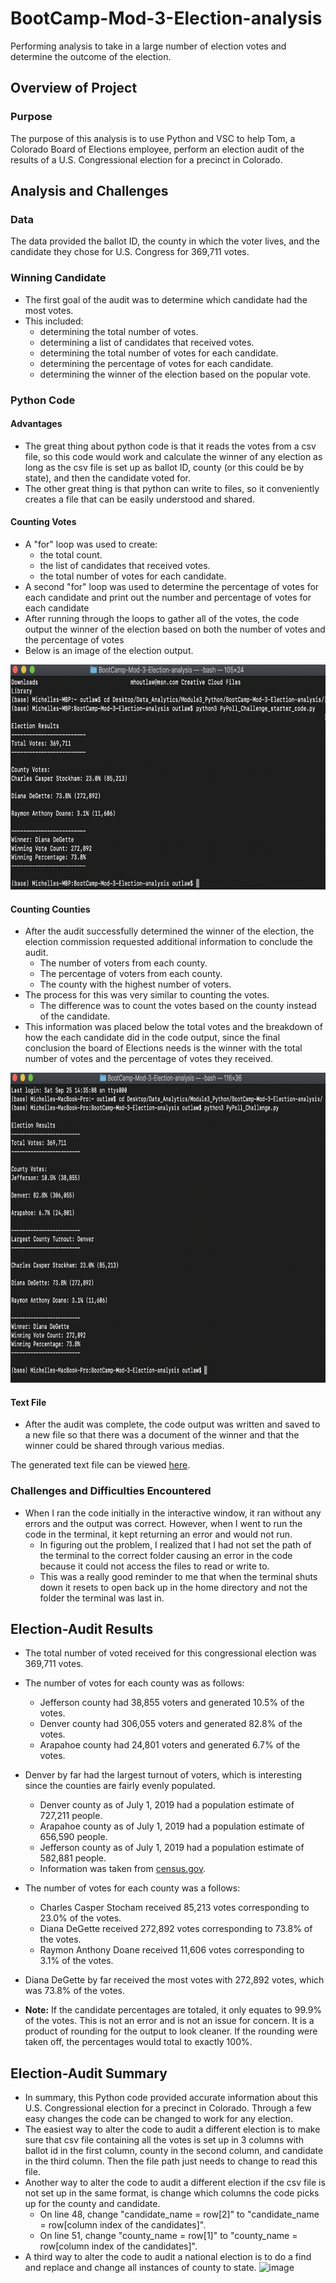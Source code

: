 # BootCamp-Mod-3-Election-analysis
Performing analysis to take in a large number of election votes and determine the outcome of the election.

## Overview of Project
### Purpose
The purpose of this analysis is to use Python and VSC to help Tom, a Colorado Board of Elections employee, perform an election audit of the results of a U.S. Congressional election for a precinct in Colorado.

## Analysis and Challenges
### Data
The data provided the ballot ID, the county in which the voter lives, and the candidate they chose for U.S. Congress for 369,711 votes.

### Winning Candidate
- The first goal of the audit was to determine which candidate had the most votes.
- This included:
  * determining the total number of votes.
  * determining a list of candidates that received votes.
  * determining the total number of votes for each candidate.
  * determining the percentage of votes for each candidate.
  * determining the winner of the election based on the popular vote.

### Python Code
#### Advantages
- The great thing about python code is that it reads the votes from a csv file, so this code would work and calculate the winner of any election as long as the csv file is set up as ballot ID, county (or this could be by state), and then the candidate voted for.
- The other great thing is that python can write to files, so it conveniently creates a file that can be easily understood and shared.

#### Counting Votes
- A "for" loop was used to create:
  * the total count.
  * the list of candidates that received votes.
  * the total number of votes for each candidate.
- A second "for" loop was used to determine the percentage of votes for each candidate and print out the number and percentage of votes for each candidate
- After running through the loops to gather all of the votes, the code output the winner of the election based on both the number of votes and the percentage of votes
- Below is an image of the election output.

<p align="center"><img src="https://github.com/M-Outlaw/BootCamp-Mod-3-Election-analysis/blob/main/Resources/PyPoll_Challenge_Output_without_county.png" width="740" height="360"/></p>

#### Counting Counties
- After the audit successfully determined the winner of the election, the election commission requested additional information to conclude the audit.
  * The number of voters from each county.
  * The percentage of voters from each county.
  * The county with the highest number of voters.
- The process for this was very similar to counting the votes.
  * The difference was to count the votes based on the county instead of the candidate.
- This information was placed below the total votes and the breakdown of how the each candidate did in the code output, since the final conclusion the board of Elections needs is the winner with the total number of votes and the percentage of votes they received.

<p align="center"><img src="https://github.com/M-Outlaw/BootCamp-Mod-3-Election-analysis/blob/main/Resources/PyPoll_Challenge_Terminal_Output.png" width="800" height="496"/></p>

#### Text File
- After the audit was complete, the code output was written and saved to a new file so that there was a document of the winner and that the winner could be shared through various medias.

The generated text file can be viewed [here](https://github.com/M-Outlaw/BootCamp-Mod-3-Election-analysis/blob/main/analysis/election_analysis.txt).


### Challenges and Difficulties Encountered
- When I ran the code initially in the interactive window, it ran without any errors and the output was correct. However, when I went to run the code in the terminal, it kept returning an error and would not run.
  * In figuring out the problem, I realized that I had not set the path of the terminal to the correct folder causing an error in the code because it could not access the files to read or write to.
  * This was a really good reminder to me that when the terminal shuts down it resets to open back up in the home directory and not the folder the terminal was last in.

## Election-Audit Results
- The total number of voted received for this congressional election was 369,711 votes.
- The number of votes for each county was as follows:
  * Jefferson county had 38,855 voters and generated 10.5% of the votes.
  * Denver county had 306,055 voters and generated 82.8% of the votes.
  * Arapahoe county had 24,801 voters and generated 6.7% of the votes.
- Denver by far had the largest turnout of voters, which is interesting since the counties are fairly evenly populated. 
  * Denver county as of July 1, 2019 had a population estimate of 727,211 people.
  * Arapahoe county as of July 1, 2019 had a population estimate of 656,590 people.
  * Jefferson county as of July 1, 2019 had a population estimate of 582,881 people.
   - Information was taken from [census.gov](https://www.census.gov/quickfacts/fact/table/denvercountycolorado,arapahoecountycolorado,jeffersoncountycolorado/LFE305219).
- The number of votes for each county was a follows: 
  * Charles Casper Stocham received 85,213 votes corresponding to 23.0% of the votes.
  * Diana DeGette received 272,892 votes corresponding to 73.8% of the votes.
  * Raymon Anthony Doane received 11,606 votes corresponding to 3.1% of the votes.
- Diana DeGette by far received the most votes with 272,892 votes, which was 73.8% of the votes.

- **Note:** If the candidate percentages are totaled, it only equates to 99.9% of the votes. This is not an error and is not an issue for concern. It is a product of rounding for the output to look cleaner. If the rounding were taken off, the percentages would total to exactly 100%.

## Election-Audit Summary
- In summary, this Python code provided accurate information about this U.S. Congressional election for a precinct in Colorado. Through a few easy changes the code can be changed to work for any election.
- The easiest way to alter the code to audit a different election is to make sure that csv file containing all the votes is set up in 3 columns with ballot id in the first column, county in the second column, and candidate in the third column. Then the file path just needs to change to read this file.
- Another way to alter the code to audit a different election if the csv file is not set up in the same format, is change which columns the code picks up for the county and candidate.
  * On line 48, change "candidate_name = row[2]" to "candidate_name = row[column index of the candidates]".
  * On line 51, change "county_name = row[1]" to "county_name = row[column index of the candidates]".
- A third way to alter the code to audit a national election is to do a find and replace and change all instances of county to state.
![image](https://user-images.githubusercontent.com/89364082/134795258-dfe70d6e-f53a-477f-9c78-d208039691b4.png)
